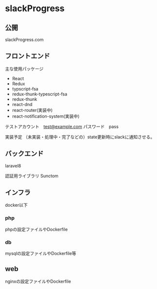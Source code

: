 # slackProgress

## 公開
slackProgress.com

## フロントエンド

主な使用パッケージ
- React
- Redux
- typscript-fsa
- redux-thunk-typescript-fsa
- redux-thunk
- react-dnd
- react-router(実装中)
- react-notification-system(実装中)

テストアカウント　test@example.com
パスワード　pass

実装予定
（未実装・処理中・完了などの）state更新時にslackに通知させる。

## バックエンド
laravel8 

認証用ライブラリ
Sunctom

## インフラ
docker以下
### php
phpの設定ファイルやDockerfile

### db
mysqlの設定ファイルやDockerfile等

## web
nginxの設定ファイルやDockerfile
